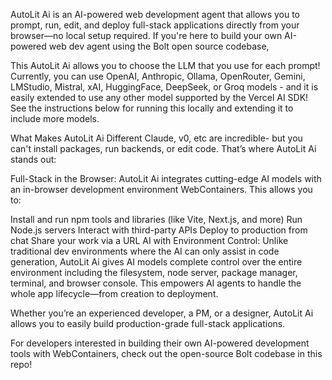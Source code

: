 AutoLit Ai is an AI-powered web development agent that allows you to prompt, run, edit, and deploy full-stack applications directly from your browser—no local setup required. If you're here to build your own AI-powered web dev agent using the Bolt open source codebase,

This AutoLit Ai allows you to choose the LLM that you use for each prompt! Currently, you can use OpenAI, Anthropic, Ollama, OpenRouter, Gemini, LMStudio, Mistral, xAI, HuggingFace, DeepSeek, or Groq models - and it is easily extended to use any other model supported by the Vercel AI SDK! See the instructions below for running this locally and extending it to include more models.


What Makes AutoLit Ai Different
Claude, v0, etc are incredible- but you can't install packages, run backends, or edit code. That’s where AutoLit Ai stands out:

Full-Stack in the Browser: AutoLit Ai integrates cutting-edge AI models with an in-browser development environment  WebContainers. This allows you to:

Install and run npm tools and libraries (like Vite, Next.js, and more)
Run Node.js servers
Interact with third-party APIs
Deploy to production from chat
Share your work via a URL
AI with Environment Control: Unlike traditional dev environments where the AI can only assist in code generation, AutoLit Ai gives AI models complete control over the entire environment including the filesystem, node server, package manager, terminal, and browser console. This empowers AI agents to handle the whole app lifecycle—from creation to deployment.

Whether you’re an experienced developer, a PM, or a designer, AutoLit Ai allows you to easily build production-grade full-stack applications.

For developers interested in building their own AI-powered development tools with WebContainers, check out the open-source Bolt codebase in this repo!